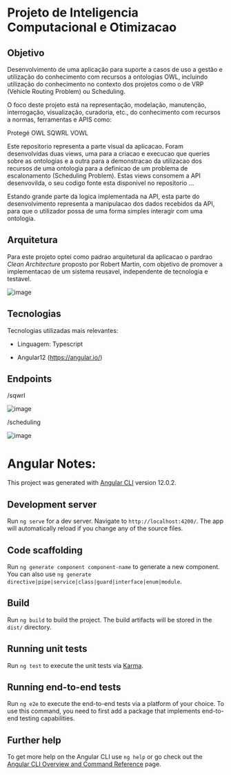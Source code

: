 # Projeto de Inteligencia Computacional e Otimizacao

## Objetivo

Desenvolvimento de uma aplicação para suporte a casos de uso a gestão e utilização do conhecimento com recursos a ontologias OWL,  incluindo utilização do conhecimento no contexto dos projetos como o de VRP (Vehicle Routing Problem) ou Scheduling.

O foco deste projeto está na representação, modelação, manutenção, interrogação, visualização, curadoria, etc., do conhecimento com recursos a normas, ferramentas e APIS como:

Protegé
OWL
SQWRL
VOWL

Este repositorio representa a parte visual da aplicacao. Foram desenvolvidas duas views, uma para a criacao e execucao que queries sobre as ontologias e a outra para a demonstracao da utilizacao dos recursos de uma ontologia para a definicao de um problema de escalonamento (Scheduling Problem). Estas views consomem a API desenvovilda, o seu codigo fonte esta disponivel no repositorio ...

Estando grande parte da logica implementada na API, esta parte do desenvolvimento representa a manipulacao dos dados recebidos da API, para que o utilizador possa de uma forma simples interagir com uma ontologia.

## Arquitetura

Para este projeto optei como padrao arquitetural da aplicacao o pardrao _Clean Architecture_ proposto por Robert Martin, com objetivo de promover a implementacao de um sistema reusavel, independente de tecnologia e testavel.

![image](https://user-images.githubusercontent.com/33223967/122310876-d4189180-cf08-11eb-84ad-4ae572cc1d6c.png)

## Tecnologias 

Tecnologias utilizadas mais relevantes:

- Linguagem: Typescript

- Angular12 (https://angular.io/)

## Endpoints

/sqwrl

![image](https://user-images.githubusercontent.com/33223967/122312200-a6811780-cf0b-11eb-9e7f-aa43b1d2fe5e.png)

/scheduling

![image](https://user-images.githubusercontent.com/33223967/122312412-11325300-cf0c-11eb-9384-183ea14dc757.png)


# Angular Notes:

This project was generated with [Angular CLI](https://github.com/angular/angular-cli) version 12.0.2.

## Development server

Run `ng serve` for a dev server. Navigate to `http://localhost:4200/`. The app will automatically reload if you change any of the source files.

## Code scaffolding

Run `ng generate component component-name` to generate a new component. You can also use `ng generate directive|pipe|service|class|guard|interface|enum|module`.

## Build

Run `ng build` to build the project. The build artifacts will be stored in the `dist/` directory.

## Running unit tests

Run `ng test` to execute the unit tests via [Karma](https://karma-runner.github.io).

## Running end-to-end tests

Run `ng e2e` to execute the end-to-end tests via a platform of your choice. To use this command, you need to first add a package that implements end-to-end testing capabilities.

## Further help

To get more help on the Angular CLI use `ng help` or go check out the [Angular CLI Overview and Command Reference](https://angular.io/cli) page.

